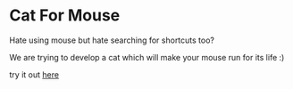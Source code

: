 Cat For Mouse
=============

Hate using mouse but hate searching for shortcuts too? 

We are trying to develop a cat which will make your mouse run for its life :)


try it out [here](http://kdabir.github.com/cat-for-mouse/)